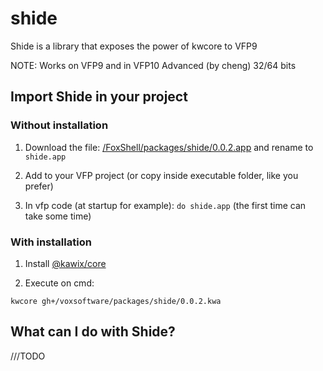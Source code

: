 # shide
Shide is a library that exposes the power of kwcore to VFP9

NOTE: Works on VFP9 and in VFP10 Advanced (by cheng) 32/64 bits


## Import Shide in your project 

### Without installation

1. Download the file: [/FoxShell/packages/shide/0.0.2.app](https://raw.githubusercontent.com/FoxShell/packages/master/shide/0.0.2.app) and rename to ```shide.app``` 

2. Add to your VFP project (or copy inside executable folder, like you prefer)

3. In vfp code (at startup for example): ```do shide.app``` (the first time can take some time)


### With installation


1. Install [@kawix/core](https://github.com/kodhework/kawix/blob/master/core/INSTALL.md)

2. Execute on cmd: 

```
kwcore gh+/voxsoftware/packages/shide/0.0.2.kwa
```

## What can I do with Shide?

///TODO
